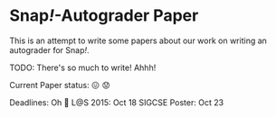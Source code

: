 # Snap<i>!</i>-Autograder Paper

This is an attempt to write some papers about our work on writing an autograder for Snap<i>!</i>.

TODO: There's so much to write! Ahhh!

Current Paper status:
:confounded:
:worried:

Deadlines: Oh :poop:
L@S 2015: Oct 18
SIGCSE Poster: Oct 23